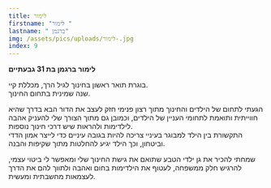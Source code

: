 ```yaml
---
title: לימור
firstname: "לימור "
lastname: " ברגמן"
img: /assets/pics/uploads/לימור-.jpg
index: 9
---
```

**לימור ברגמן בת 31 גבעתיים**

בוגרת תואר ראשון בחינוך לגיל הרך, מכללת קיי.\
שנה שמינית בתחום החינוך.

הגעתי לתחום של הילדים והחינוך מתוך רצון פנימי חזק לעצב את הדור הבא בדרך שהיא חווייתית ותואמת לתחומי העניין של הילדים, וכמובן גם מתוך הצורך שלי להעניק אהבה לילדימות ולהראות שיש דרכי חינוך נוספות.\
התקשורת בין הילד למבוגר בעיניי צריכה להיות בגובה עיניים כדי לייצר אמון הדדי וביטחון, וכך הילד יגיע להחלטות מתוך שקיפות והבנה.

שמחתי להכיר את גן ילדי הטבע שתואם את גישת החינוך שלי ומאפשר לי ביטוי עצמי, להרגיש חלק ממשפחה, לעטוף את הילדימות בחום ואהבה ולתווך להם את הדרך לעצמאות מחשבתית ומעשית.